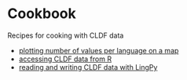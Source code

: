 # Cookbook

Recipes for cooking with CLDF data

- [plotting number of values per language on a map](recipes/plot_representation/)
- [accessing CLDF data from R](recipes/cldf_r/)
- [reading and writing CLDF data with LingPy](recipes/cldf_lingpy)
